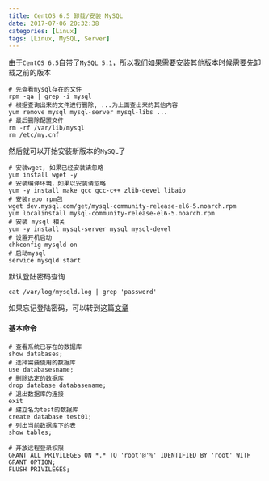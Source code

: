 ```yaml
---
title: CentOS 6.5 卸载/安装 MySQL
date: 2017-07-06 20:32:38
categories: [Linux]
tags: [Linux, MySQL, Server]
---
```

由于`CentOS 6.5`自带了`MySQL 5.1`，所以我们如果需要安装其他版本时候需要先卸载之前的版本
```shell
# 先查看mysql存在的文件
rpm -qa | grep -i mysql
# 根据查询出来的文件进行删除, ...为上面查出来的其他内容
yum remove mysql mysql-server mysql-libs ...
# 最后删除配置文件
rm -rf /var/lib/mysql
rm /etc/my.cnf
```

然后就可以开始安装新版本的`MySQL`了
```shell
# 安装wget, 如果已经安装请忽略
yum install wget -y
# 安装编译环境，如果以安装请忽略
yum -y install make gcc gcc-c++ zlib-devel libaio
# 安装repo rpm包
wget dev.mysql.com/get/mysql-community-release-el6-5.noarch.rpm
yum localinstall mysql-community-release-el6-5.noarch.rpm
# 安装 mysql 相关
yum -y install mysql-server mysql mysql-devel
# 设置开机启动
chkconfig mysqld on
# 启动mysql
service mysqld start
```
默认登陆密码查询
```shell
cat /var/log/mysqld.log | grep 'password'
```
如果忘记登陆密码，可以转到这篇[文章](https://wangchao.im/2017/07/06/centos-mysql-forget-password/)

#### 基本命令
```shell
# 查看系统已存在的数据库
show databases; 
# 选择需要使用的数据库
use databasesname;   
# 删除选定的数据库
drop database databasename;
# 退出数据库的连接
exit    
# 建立名为test的数据库
create database test01;
# 列出当前数据库下的表
show tables;        

# 开放远程登录权限
GRANT ALL PRIVILEGES ON *.* TO 'root'@'%' IDENTIFIED BY 'root' WITH GRANT OPTION;
FLUSH PRIVILEGES;
```
